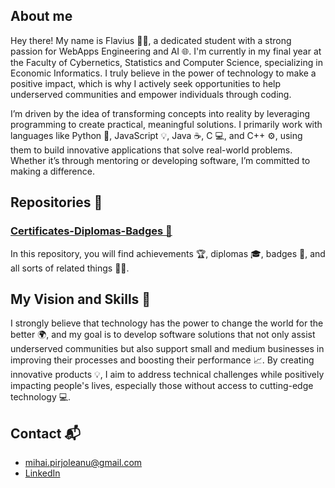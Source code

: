 
## About me 

Hey there! My name is Flavius 👨‍💻, a dedicated student with a strong passion for WebApps Engineering and AI 🌐. I'm currently in my final year at the Faculty of Cybernetics, Statistics and Computer Science, specializing in Economic Informatics. I truly believe in the power of technology to make a positive impact, which is why I actively seek opportunities to help underserved communities and empower individuals through coding.

I’m driven by the idea of transforming concepts into reality by leveraging programming to create practical, meaningful solutions. I primarily work with languages like Python 🐍, JavaScript 💡, Java ☕, C 💻, and C++ ⚙️, using them to build innovative applications that solve real-world problems. Whether it’s through mentoring or developing software, I’m committed to making a difference.

## Repositories 🚀

### [Certificates-Diplomas-Badges 🔧](https://github.com/FlaviusBanned/Certificates-Diplomas-Badges)

In this repository, you will find achievements 🏆, diplomas 🎓, badges 🥇, and all sorts of related things 📜✨.

## My Vision and Skills 🌱

I strongly believe that technology has the power to change the world for the better 🌍, and my goal is to develop software solutions that not only assist underserved communities but also support small and medium businesses in improving their processes and boosting their performance 📈. By creating innovative products 💡, I aim to address technical challenges while positively impacting people's lives, especially those without access to cutting-edge technology 💻.

## Contact 📬
- [mihai.pirjoleanu@gmail.com](mailto:mihai.pirjoleanu@gmail.com)
- [LinkedIn](https://www.linkedin.com/in/mihai-flavius-pirjoleanu-51410430a/)
